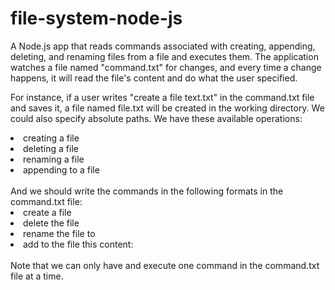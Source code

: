 # file-system-node-js
A Node.js app that reads commands associated with creating, appending, deleting, and renaming files from a file and executes them.
The application watches a file named "command.txt" for changes, and every time a change happens, it will read the file's content and do what the user specified.

For instance, if a user writes "create a file text.txt" in the command.txt file and saves it, a file named file.txt will be created in the working directory. We could also specify absolute paths.
We have these available operations:
<li>creating a file</li>
<li>deleting a file</li>
<li>renaming a file</li>
<li>appending to a file </li>

<br>
And we should write the commands in the following formats in the command.txt file:
<li>create a file <path></li>
<li>delete the file <path></li>
<li>rename the file <path> to <new-path></li>
<li>add to the file <path> this content: <content></li>
<br>
Note that we can only have and execute one command in the command.txt file at a time.
